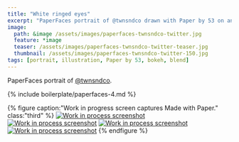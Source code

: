 ```yaml
---
title: "White ringed eyes"
excerpt: "PaperFaces portrait of @twnsndco drawn with Paper by 53 on an iPad."
image: 
  path: &image /assets/images/paperfaces-twnsndco-twitter.jpg 
  feature: *image
  teaser: /assets/images/paperfaces-twnsndco-twitter-teaser.jpg
  thumbnail: /assets/images/paperfaces-twnsndco-twitter-150.jpg
tags: [portrait, illustration, Paper by 53, bokeh, blend]
---
```


PaperFaces portrait of [@twnsndco](https://twitter.com/twnsndco).

{% include boilerplate/paperfaces-4.md %}

{% figure caption:"Work in progress screen captures Made with Paper." class:"third" %}
[![Work in process screenshot](/assets/images/paperfaces-twnsndco-process-1-600.jpg)](/assets/images/paperfaces-twnsndco-process-1-lg.jpg) [![Work in process screenshot](/assets/images/paperfaces-twnsndco-process-2-600.jpg)](/assets/images/paperfaces-twnsndco-process-2-lg.jpg) [![Work in process screenshot](/assets/images/paperfaces-twnsndco-process-3-600.jpg)](/assets/images/paperfaces-twnsndco-process-3-lg.jpg) [![Work in process screenshot](/assets/images/paperfaces-twnsndco-process-4-600.jpg)](/assets/images/paperfaces-twnsndco-process-4-lg.jpg)
{% endfigure %}
